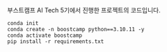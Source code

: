 부스트캠프 AI Tech 5기에서 진행한 프로젝트의 코드입니다.

```
conda init
conda create -n boostcamp python==3.10.11 -y
conda activate boostcamp
pip install -r requirements.txt
```